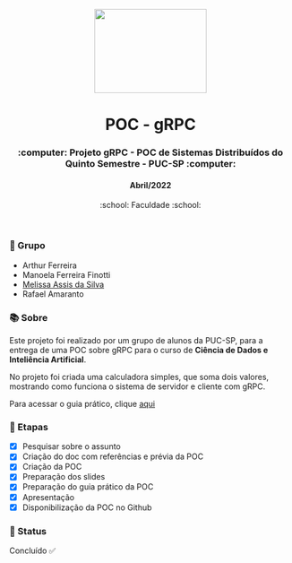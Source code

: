 <p align="center">
  <img src=https://blog.postman.com/wp-content/uploads/2023/11/What-is-gRPC_.jpg" width="200" height="150">
</p>

<h1 align="center">POC - gRPC</h1>

<h3 align="center">:computer: Projeto gRPC - POC de Sistemas Distribuídos do Quinto Semestre - PUC-SP :computer: </h3>
<h4 align="center">Abril/2022</h4>
<p align='center'> :school: Faculdade :school: </p>
 
  </br>

### :dancers: Grupo
- Arthur Ferreira
- Manoela Ferreira Finotti
- [Melissa Assis da Silva](https://github.com/melassiss)
- Rafael Amaranto
  
### :books: Sobre
Este projeto foi realizado por um grupo de alunos da PUC-SP, para a entrega de uma POC sobre gRPC para o curso de **Ciência de Dados e Inteliência Artificial**.

No projeto foi criada uma calculadora simples, que soma dois valores, mostrando como funciona o sistema de servidor e cliente com gRPC.

Para acessar o guia prático, clique [aqui](https://github.com/maafinotti/POC_gRPC/blob/master/Guia%20Pr%C3%A1tico%20-%20gRPC.pdf)

### :bookmark_tabs: Etapas
- [X] Pesquisar sobre o assunto
- [x] Criação do doc com referências e prévia da POC
- [x] Criação da POC
- [x] Preparação dos slides
- [x] Preparação do guia prático da POC
- [x] Apresentação
- [x] Disponibilização da POC no Github

### :eyes: Status
Concluído :white_check_mark:

